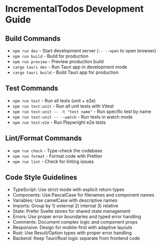 # IncrementalTodos Development Guide

## Build Commands
- `npm run dev` - Start development server (`-- --open` to open browser)
- `npm run build` - Build for production
- `npm run preview` - Preview production build
- `cargo tauri dev` - Run Tauri app in development mode
- `cargo tauri build` - Build Tauri app for production

## Test Commands
- `npm run test` - Run all tests (unit + e2e)
- `npm run test:unit` - Run all unit tests with Vitest
- `npm run test:unit -- -t "test name"` - Run specific test by name
- `npm run test:unit -- --watch` - Run tests in watch mode
- `npm run test:e2e` - Run Playwright e2e tests

## Lint/Format Commands
- `npm run check` - Type-check the codebase
- `npm run format` - Format code with Prettier
- `npm run lint` - Check for linting issues

## Code Style Guidelines
- TypeScript: Use strict mode with explicit return types
- Components: Use PascalCase for filenames and component names
- Variables: Use camelCase with descriptive names
- Imports: Group by 1) external 2) internal 3) relative
- State: Prefer Svelte stores for shared state management
- Errors: Use proper error boundaries and typed error handling
- Comments: Document complex logic and component props
- Responsive: Design for mobile-first with adaptive layouts
- Rust: Use Result/Option types with proper error handling
- Backend: Keep Tauri/Rust logic separate from frontend code